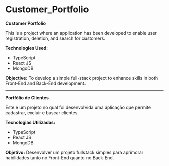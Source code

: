 # Customer_Portfolio

**Customer Portfolio**

This is a project where an application has been developed to enable user registration, deletion, and search for customers.

**Technologies Used:**
- TypeScript
- React JS
- MongoDB

**Objective:**
To develop a simple full-stack project to enhance skills in both Front-End and Back-End development.

---

**Portfólio de Clientes**

Este é um projeto no qual foi desenvolvida uma aplicação que permite cadastrar, excluir e buscar clientes.

**Tecnologias Utilizadas:**
- TypeScript
- React JS
- MongoDB

**Objetivo:**
Desenvolver um projeto fullstack simples para aprimorar habilidades tanto no Front-End quanto no Back-End.
